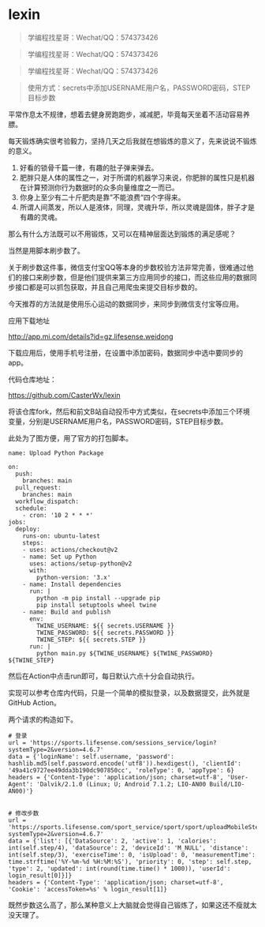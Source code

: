 # lexin






> 学编程找星哥：Wechat/QQ：574373426

> 学编程找星哥：Wechat/QQ：574373426

> 学编程找星哥：Wechat/QQ：574373426


> 使用方式：secrets中添加USERNAME用户名，PASSWORD密码，STEP目标步数



平常作息太不规律，想着去健身房跑跑步，减减肥，毕竟每天坐着不活动容易养膘。

每天锻炼确实很考验毅力，坚持几天之后我就在想锻炼的意义了，先来说说不锻炼的意义。

1. 好看的锁骨千篇一律，有趣的肚子弹来弹去。
2. 肥胖只是人体的属性之一，对于所谓的机器学习来说，你肥胖的属性只是机器在计算预测你行为数据时的众多向量维度之一而已。
3. 你身上至少有二十斤肥肉是靠”不能浪费“四个字得来。
4. 所谓人间蒸发，所以人是液体，同理，灵魂升华，所以灵魂是固体，胖子才是有趣的灵魂。

那么有什么方法既可以不用锻炼，又可以在精神层面达到锻炼的满足感呢？

当然是用脚本刷步数了。

关于刷步数这件事，微信支付宝QQ等本身的步数校验方法非常完善，很难通过他们的接口来刷步数，但是他们提供来第三方应用同步的接口，而这些应用的数据同步接口都是可以抓包获取，并且自己用爬虫来提交目标步数的。

今天推荐的方法就是使用乐心运动的数据同步，来同步到微信支付宝等应用。

应用下载地址

http://app.mi.com/details?id=gz.lifesense.weidong

下载应用后，使用手机号注册，在设置中添加密码，数据同步中选中要同步的app。

代码仓库地址：

https://github.com/CasterWx/lexin

将该仓库fork，然后和前文B站自动投币中方式类似，在secrets中添加三个环境变量，分别是USERNAME用户名，PASSWORD密码，STEP目标步数。

此处为了图方便，用了官方的打包脚本。

```
name: Upload Python Package

on:
  push:
    branches: main
  pull_request:
    branches: main
  workflow_dispatch:
  schedule:
    - cron: '10 2 * * *'
jobs:
  deploy:
    runs-on: ubuntu-latest
    steps:
    - uses: actions/checkout@v2
    - name: Set up Python
      uses: actions/setup-python@v2
      with:
        python-version: '3.x'
    - name: Install dependencies
      run: |
        python -m pip install --upgrade pip
        pip install setuptools wheel twine
    - name: Build and publish
      env:
        TWINE_USERNAME: ${{ secrets.USERNAME }}
        TWINE_PASSWORD: ${{ secrets.PASSWORD }}
        TWINE_STEP: ${{ secrets.STEP }}
      run: |
        python main.py ${TWINE_USERNAME} ${TWINE_PASSWORD} ${TWINE_STEP}
```

然后在Action中点击run即可，每日默认六点十分会自动执行。



实现可以参考仓库内代码，只是一个简单的模拟登录，以及数据提交，此外就是GitHub Action。

两个请求的构造如下。

```
# 登录
url = 'https://sports.lifesense.com/sessions_service/login?systemType=2&version=4.6.7'
data = {'loginName': self.username, 'password': hashlib.md5(self.password.encode('utf8')).hexdigest(), 'clientId': '49a41c9727ee49dda3b190dc907850cc', 'roleType': 0, 'appType': 6}
headers = {'Content-Type': 'application/json; charset=utf-8', 'User-Agent': 'Dalvik/2.1.0 (Linux; U; Android 7.1.2; LIO-AN00 Build/LIO-AN00)'}
      
```

```
# 修改步数
url = 'https://sports.lifesense.com/sport_service/sport/sport/uploadMobileStepV2?systemType=2&version=4.6.7'
data = {'list': [{'DataSource': 2, 'active': 1, 'calories': int(self.step/4), 'dataSource': 2, 'deviceId': 'M_NULL', 'distance': int(self.step/3), 'exerciseTime': 0, 'isUpload': 0, 'measurementTime': time.strftime('%Y-%m-%d %H:%M:%S'), 'priority': 0, 'step': self.step, 'type': 2, 'updated': int(round(time.time() * 1000)), 'userId': login_result[0]}]}
headers = {'Content-Type': 'application/json; charset=utf-8', 'Cookie': 'accessToken=%s' % login_result[1]}
```

既然步数这么高了，那么某种意义上大脑就会觉得自己锻炼了，如果这还不瘦就太没天理了。

